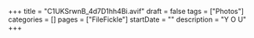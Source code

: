 +++
title = "C1UKSrwnB_4d7D1hh4Bi.avif"
draft = false
tags = ["Photos"]
categories = []
pages = ["FileFickle"]
startDate = ""
description = "Y O U"
+++
